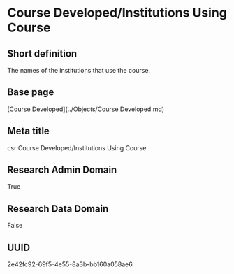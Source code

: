 # Course Developed/Institutions Using Course
## Short definition
The names of the institutions that use the course.
## Base page
[Course Developed](../Objects/Course Developed.md)
## Meta title
csr:Course Developed/Institutions Using Course
## Research Admin Domain
True
## Research Data Domain
False
## UUID
2e42fc92-69f5-4e55-8a3b-bb160a058ae6
